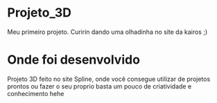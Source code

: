 # Projeto_3D
Meu primeiro projeto. Curirin dando uma olhadinha no site da kairos ;)
# Onde foi desenvolvido
Projeto 3D feito no site Spline, onde você consegue utilizar de projetos prontos ou fazer o seu proprio basta um pouco de criatividade e conhecimento hehe
